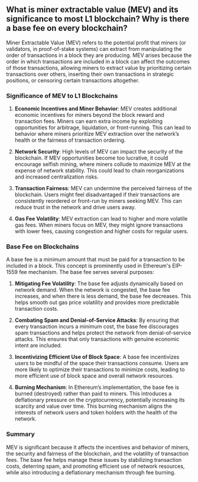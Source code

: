 ## What is miner extractable value (MEV) and its significance to most L1 blockchain? Why is there a base fee on every blockchain?

Miner Extractable Value (MEV) refers to the potential profit that miners (or validators, in proof-of-stake systems) can extract from manipulating the order of transactions in a block they are producing. MEV arises because the order in which transactions are included in a block can affect the outcomes of those transactions, allowing miners to extract value by prioritizing certain transactions over others, inserting their own transactions in strategic positions, or censoring certain transactions altogether.

### Significance of MEV to L1 Blockchains

1. **Economic Incentives and Miner Behavior**: MEV creates additional economic incentives for miners beyond the block reward and transaction fees. Miners can earn extra income by exploiting opportunities for arbitrage, liquidation, or front-running. This can lead to behavior where miners prioritize MEV extraction over the network’s health or the fairness of transaction ordering.

2. **Network Security**: High levels of MEV can impact the security of the blockchain. If MEV opportunities become too lucrative, it could encourage selfish mining, where miners collude to maximize MEV at the expense of network stability. This could lead to chain reorganizations and increased centralization risks.

3. **Transaction Fairness**: MEV can undermine the perceived fairness of the blockchain. Users might feel disadvantaged if their transactions are consistently reordered or front-run by miners seeking MEV. This can reduce trust in the network and drive users away.

4. **Gas Fee Volatility**: MEV extraction can lead to higher and more volatile gas fees. When miners focus on MEV, they might ignore transactions with lower fees, causing congestion and higher costs for regular users.

### Base Fee on Blockchains

A base fee is a minimum amount that must be paid for a transaction to be included in a block. This concept is prominently used in Ethereum's EIP-1559 fee mechanism. The base fee serves several purposes:

1. **Mitigating Fee Volatility**: The base fee adjusts dynamically based on network demand. When the network is congested, the base fee increases, and when there is less demand, the base fee decreases. This helps smooth out gas price volatility and provides more predictable transaction costs.

2. **Combating Spam and Denial-of-Service Attacks**: By ensuring that every transaction incurs a minimum cost, the base fee discourages spam transactions and helps protect the network from denial-of-service attacks. This ensures that only transactions with genuine economic intent are included.

3. **Incentivizing Efficient Use of Block Space**: A base fee incentivizes users to be mindful of the space their transactions consume. Users are more likely to optimize their transactions to minimize costs, leading to more efficient use of block space and overall network resources.

4. **Burning Mechanism**: In Ethereum’s implementation, the base fee is burned (destroyed) rather than paid to miners. This introduces a deflationary pressure on the cryptocurrency, potentially increasing its scarcity and value over time. This burning mechanism aligns the interests of network users and token holders with the health of the network.

### Summary

MEV is significant because it affects the incentives and behavior of miners, the security and fairness of the blockchain, and the volatility of transaction fees. The base fee helps manage these issues by stabilizing transaction costs, deterring spam, and promoting efficient use of network resources, while also introducing a deflationary mechanism through fee burning.